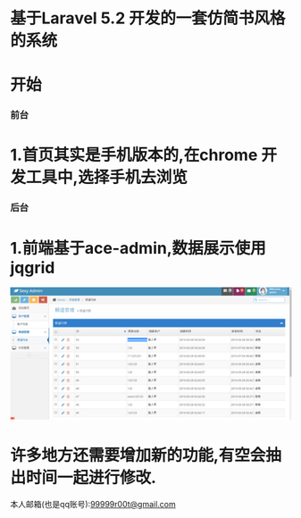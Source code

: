 
基于Laravel 5.2 开发的一套仿简书风格的系统
=================

开始
=================


### 前台

1.首页其实是手机版本的,在chrome 开发工具中,选择手机去浏览
=================

### 后台

1.前端基于ace-admin,数据展示使用jqgrid
=================

![](public/demo/backend.png) 

许多地方还需要增加新的功能,有空会抽出时间一起进行修改.
=================

本人邮箱(也是qq账号):99999r00t@gmail.com
